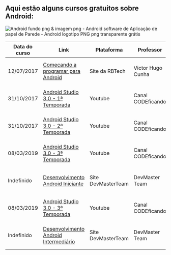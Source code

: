 ## Aqui estão alguns cursos gratuitos sobre Android:

![Android fundo png & imagem png - Android software de Aplicação de papel de  Parede - Android logotipo PNG png transparente grátis](https://img1.gratispng.com/20171220/zoe/android-logo-png-5a3ab0bc11e079.0040072615137957720732.jpg)

<table class="tg">
<thead>
  <tr>
    <th class="tg-0pky">
    <b>Data do curso</b>
    </th>
    <th class="tg-0pky">
    <b>Link</b>
    </th>
    <th class="tg-0pky">
    <b>Plataforma </b>
    </th>
    <th class="tg-0pky">
    <b>Professor</b>
    </th>
    <th class="tg-0pky">
    <b>Certificado</b>
    </th>
    <th class="tg-0pky"></th>
  </tr>
</thead>
<tbody>
  <tr>
    <td class="tg-0pky">12/07/2017</td>
    <td class="tg-0pky">
    <a href="http://dev.rbtech.info/comecando-programar-android-introducao/">Começando a programar para Android</a>
    </td>
    <td class="tg-0pky">Site da RBTech</td>
    <td class="tg-0pky">Victor Hugo Cunha</td>
    <td class="tg-0pky">Não possui informação sobre certificado</td>
  </tr>
  <tr>
    <td class="tg-0pky">31/10/2017</td>
    <td class="tg-0pky">
     <a href="https://www.youtube.com/playlist?list=PL2QkKoTK1V5Gg3V3tzb73X46Amp93ZYtr">Android Studio 3.0 - 1ª Temporada</a>
    </td>
    <td class="tg-0pky">Youtube </td>
    <td class="tg-0pky">Canal CODEficando</td>
    <td class="tg-0pky">Não possui informação sobre certificado</td>
  </tr>
  <tr>
    <td class="tg-0pky">31/10/2017</td>
    <td class="tg-0pky"> <a href="https://www.youtube.com/playlist?list=PL2QkKoTK1V5H2dkskHUq3Y6Od0Nf-LuDm">Android Studio 3.0 - 2ª Temporada</a></td>
    <td class="tg-0pky">Youtube </td>
    <td class="tg-0pky">Canal CODEficando</td>
    <td class="tg-0pky">Não possui informação sobre certificado</td>
  </tr>
  <tr>
    <td class="tg-0pky">08/03/2019</td>
    <td class="tg-0pky"> <a href="https://www.youtube.com/playlist?list=PL2QkKoTK1V5GAE-z3qSriaHwAV6oVRw5p">Android Studio 3.0 - 3ª Temporada</a></td>
    <td class="tg-0pky">Youtube </td>
    <td class="tg-0pky">Canal CODEficando</td>
    <td class="tg-0pky">Não possui informação sobre certificado</td>
  </tr>
    <tr>
    <td class="tg-0pky">Indefinido</td>
    <td class="tg-0pky"> 
    <a href="http://www.devmasterteam.com/Curso/AndroidIniciante">Desenvolvimento Android Iniciante</a>
    </td>
    <td class="tg-0pky">Site DevMasterTeam </td>
    <td class="tg-0pky">DevMaster Team</td>
    <td class="tg-0pky">Não possui informação sobre certificado</td>
  </tr>
<tr>
    <td class="tg-0pky">08/03/2019</td>
    <td class="tg-0pky"> <a href="https://www.youtube.com/playlist?list=PL2QkKoTK1V5GAE-z3qSriaHwAV6oVRw5p">Android Studio 3.0 - 3ª Temporada</a></td>
    <td class="tg-0pky">Youtube </td>
    <td class="tg-0pky">Canal CODEficando</td>
    <td class="tg-0pky">Não possui informação sobre certificado</td>
  </tr>
 <tr>
    <td class="tg-0pky">Indefinido</td>
    <td class="tg-0pky"> 
    <a href="http://www.devmasterteam.com/Curso/AndroidIntermediario">Desenvolvimento Android Intermediário</a>
    </td>
    <td class="tg-0pky">Site DevMasterTeam </td>
    <td class="tg-0pky">DevMaster Team</td>
    <td class="tg-0pky">Não possui informação sobre certificado</td>
  </tr>

</tbody>
</table>
